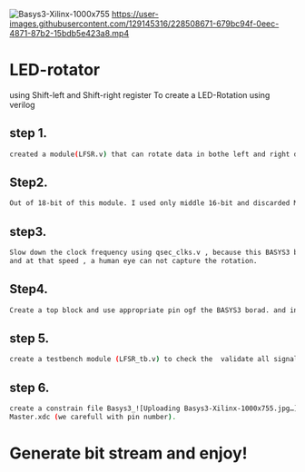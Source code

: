 ![Basys3-Xilinx-1000x755](https://user-images.githubusercontent.com/129145316/228515482-e9458ebd-d71a-4b0e-8e18-ab839f140c21.jpg)
https://user-images.githubusercontent.com/129145316/228508671-679bc94f-0eec-4871-87b2-15bdb5e423a8.mp4



# LED-rotator
using Shift-left and Shift-right register
To create a LED-Rotation using verilog
## step 1. 
```bash
created a module(LFSR.v) that can rotate data in bothe left and right direction based on control input.
```
## Step2. 
```bash
Out of 18-bit of this module. I used only middle 16-bit and discarded MSB and LSB.
```
## step3.
```bash
Slow down the clock frequency using qsec_clks.v , because this BASYS3 borad having very high frequency.   
and at that speed , a human eye can not capture the rotation.
```
## Step4.
```bash
Create a top block and use appropriate pin ogf the BASYS3 borad. and instantiate all nessasry module.
```
## step 5.
```bash
create a testbench module (LFSR_tb.v) to check the  validate all signal using simulation.
```
## step 6. 
```bash 
create a constrain file Basys3_![Uploading Basys3-Xilinx-1000x755.jpg…]()
Master.xdc (we carefull with pin number).
```
  # Generate bit stream and enjoy!



